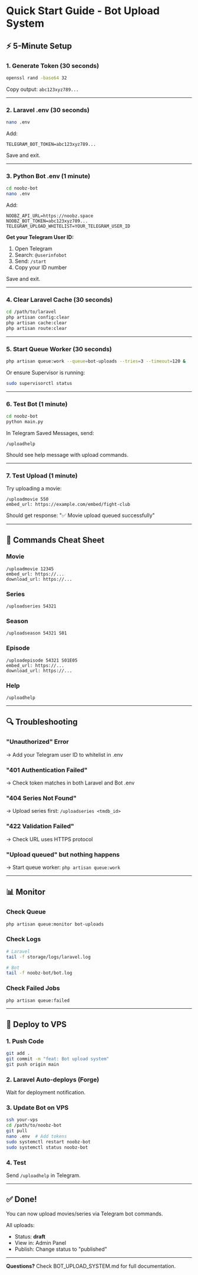 # Quick Start Guide - Bot Upload System

## ⚡ 5-Minute Setup

### 1. Generate Token (30 seconds)
```bash
openssl rand -base64 32
```
Copy output: `abc123xyz789...`

---

### 2. Laravel .env (30 seconds)
```bash
nano .env
```
Add:
```env
TELEGRAM_BOT_TOKEN=abc123xyz789...
```
Save and exit.

---

### 3. Python Bot .env (1 minute)
```bash
cd noobz-bot
nano .env
```
Add:
```env
NOOBZ_API_URL=https://noobz.space
NOOBZ_BOT_TOKEN=abc123xyz789...
TELEGRAM_UPLOAD_WHITELIST=YOUR_TELEGRAM_USER_ID
```

**Get your Telegram User ID:**
1. Open Telegram
2. Search: `@userinfobot`
3. Send: `/start`
4. Copy your ID number

Save and exit.

---

### 4. Clear Laravel Cache (30 seconds)
```bash
cd /path/to/laravel
php artisan config:clear
php artisan cache:clear
php artisan route:clear
```

---

### 5. Start Queue Worker (30 seconds)
```bash
php artisan queue:work --queue=bot-uploads --tries=3 --timeout=120 &
```

Or ensure Supervisor is running:
```bash
sudo supervisorctl status
```

---

### 6. Test Bot (1 minute)
```bash
cd noobz-bot
python main.py
```

In Telegram Saved Messages, send:
```
/uploadhelp
```

Should see help message with upload commands.

---

### 7. Test Upload (1 minute)
Try uploading a movie:
```
/uploadmovie 550
embed_url: https://example.com/embed/fight-club
```

Should get response: "✅ Movie upload queued successfully"

---

## 🎯 Commands Cheat Sheet

### Movie
```
/uploadmovie 12345
embed_url: https://...
download_url: https://...
```

### Series
```
/uploadseries 54321
```

### Season
```
/uploadseason 54321 S01
```

### Episode
```
/uploadepisode 54321 S01E05
embed_url: https://...
download_url: https://...
```

### Help
```
/uploadhelp
```

---

## 🔍 Troubleshooting

### "Unauthorized" Error
→ Add your Telegram user ID to whitelist in .env

### "401 Authentication Failed"
→ Check token matches in both Laravel and Bot .env

### "404 Series Not Found"
→ Upload series first: `/uploadseries <tmdb_id>`

### "422 Validation Failed"
→ Check URL uses HTTPS protocol

### "Upload queued" but nothing happens
→ Start queue worker: `php artisan queue:work`

---

## 📊 Monitor

### Check Queue
```bash
php artisan queue:monitor bot-uploads
```

### Check Logs
```bash
# Laravel
tail -f storage/logs/laravel.log

# Bot
tail -f noobz-bot/bot.log
```

### Check Failed Jobs
```bash
php artisan queue:failed
```

---

## 🚀 Deploy to VPS

### 1. Push Code
```bash
git add .
git commit -m "feat: Bot upload system"
git push origin main
```

### 2. Laravel Auto-deploys (Forge)
Wait for deployment notification.

### 3. Update Bot on VPS
```bash
ssh your-vps
cd /path/to/noobz-bot
git pull
nano .env  # Add tokens
sudo systemctl restart noobz-bot
sudo systemctl status noobz-bot
```

### 4. Test
Send `/uploadhelp` in Telegram.

---

## ✅ Done!

You can now upload movies/series via Telegram bot commands.

All uploads:
- Status: **draft**
- View in: Admin Panel
- Publish: Change status to "published"

---

**Questions?** Check BOT_UPLOAD_SYSTEM.md for full documentation.
